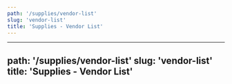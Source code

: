 ```yaml
---
path: '/supplies/vendor-list'
slug: 'vendor-list'
title: 'Supplies - Vendor List'
---
```

---
path: '/supplies/vendor-list'
slug: 'vendor-list'
title: 'Supplies - Vendor List'
---
